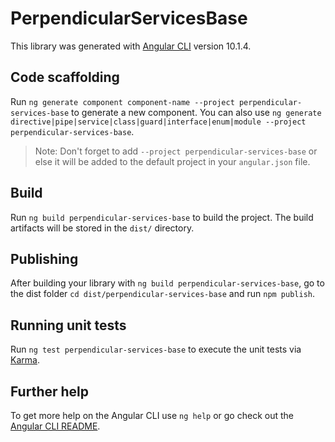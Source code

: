 # PerpendicularServicesBase

This library was generated with [Angular CLI](https://github.com/angular/angular-cli) version 10.1.4.

## Code scaffolding

Run `ng generate component component-name --project perpendicular-services-base` to generate a new component. You can also use `ng generate directive|pipe|service|class|guard|interface|enum|module --project perpendicular-services-base`.
> Note: Don't forget to add `--project perpendicular-services-base` or else it will be added to the default project in your `angular.json` file. 

## Build

Run `ng build perpendicular-services-base` to build the project. The build artifacts will be stored in the `dist/` directory.

## Publishing

After building your library with `ng build perpendicular-services-base`, go to the dist folder `cd dist/perpendicular-services-base` and run `npm publish`.

## Running unit tests

Run `ng test perpendicular-services-base` to execute the unit tests via [Karma](https://karma-runner.github.io).

## Further help

To get more help on the Angular CLI use `ng help` or go check out the [Angular CLI README](https://github.com/angular/angular-cli/blob/master/README.md).
